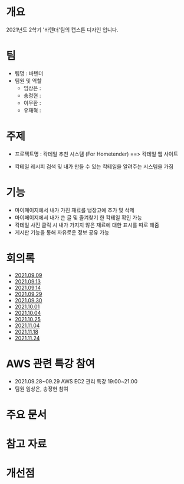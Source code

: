 
# 개요 
2021년도 2학기 '바텐더'팀의 캡스톤 디자인 입니다.

# 팀
- 팀명 : 바텐더
- 팀원 및 역할
   - 임상은 :
   - 송정현 :
   - 이무환 :
   - 유재혁 :
# 주제
- 프로젝트명 : 칵테일 추천 시스템 (For Hometender) ==> 칵테일 웹 사이트 
 
- 칵테일 레시피 검색 및 내가 만들 수 있는 칵테일을 알려주는 시스템을 가짐

# 기능
- 마이페이지에서 내가 가진 재료를 냉장고에 추가 및 삭제 
- 마이페이지에서 내가 쓴 글 및 즐겨찾기 한 칵테일 확인 가능 
- 칵테일 사진 클릭 시 내가 가지지 않은 재료에 대한 표시를 따로 해줌
- 게시판 기능을 통해 자유로운 정보 공유 가능 

# 회의록
- [2021.09.09]()
- [2021.09.13]()
- [2021.09.14]()
- [2021.09.29]()
- [2021.09.30]()
- [2021.10.01]()
- [2021.10.04]()
- [2021.10.25]()
- [2021.11.04]()
- [2021.11.18]()
- [2021.11.24]()

# AWS 관련 특강 참여
- 2021.09.28~09.29 AWS EC2 관리 특강 19:00~21:00 
- 팀원 임상은, 송정현 참여

# 주요 문서

# 참고 자료

# 개선점
